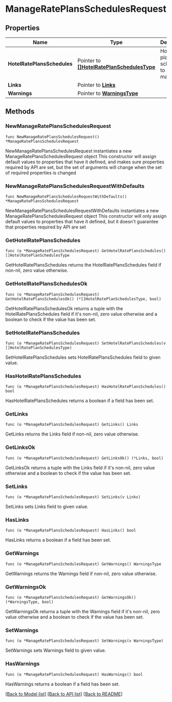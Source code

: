 # ManageRatePlansSchedulesRequest

## Properties

Name | Type | Description | Notes
------------ | ------------- | ------------- | -------------
**HotelRatePlansSchedules** | Pointer to [**[]HotelRatePlanSchedulesType**](HotelRatePlanSchedulesType.md) | Hotel rate plan schedules to be managed. | [optional] 
**Links** | Pointer to [**Links**](Links.md) |  | [optional] 
**Warnings** | Pointer to [**WarningsType**](WarningsType.md) |  | [optional] 

## Methods

### NewManageRatePlansSchedulesRequest

`func NewManageRatePlansSchedulesRequest() *ManageRatePlansSchedulesRequest`

NewManageRatePlansSchedulesRequest instantiates a new ManageRatePlansSchedulesRequest object
This constructor will assign default values to properties that have it defined,
and makes sure properties required by API are set, but the set of arguments
will change when the set of required properties is changed

### NewManageRatePlansSchedulesRequestWithDefaults

`func NewManageRatePlansSchedulesRequestWithDefaults() *ManageRatePlansSchedulesRequest`

NewManageRatePlansSchedulesRequestWithDefaults instantiates a new ManageRatePlansSchedulesRequest object
This constructor will only assign default values to properties that have it defined,
but it doesn't guarantee that properties required by API are set

### GetHotelRatePlansSchedules

`func (o *ManageRatePlansSchedulesRequest) GetHotelRatePlansSchedules() []HotelRatePlanSchedulesType`

GetHotelRatePlansSchedules returns the HotelRatePlansSchedules field if non-nil, zero value otherwise.

### GetHotelRatePlansSchedulesOk

`func (o *ManageRatePlansSchedulesRequest) GetHotelRatePlansSchedulesOk() (*[]HotelRatePlanSchedulesType, bool)`

GetHotelRatePlansSchedulesOk returns a tuple with the HotelRatePlansSchedules field if it's non-nil, zero value otherwise
and a boolean to check if the value has been set.

### SetHotelRatePlansSchedules

`func (o *ManageRatePlansSchedulesRequest) SetHotelRatePlansSchedules(v []HotelRatePlanSchedulesType)`

SetHotelRatePlansSchedules sets HotelRatePlansSchedules field to given value.

### HasHotelRatePlansSchedules

`func (o *ManageRatePlansSchedulesRequest) HasHotelRatePlansSchedules() bool`

HasHotelRatePlansSchedules returns a boolean if a field has been set.

### GetLinks

`func (o *ManageRatePlansSchedulesRequest) GetLinks() Links`

GetLinks returns the Links field if non-nil, zero value otherwise.

### GetLinksOk

`func (o *ManageRatePlansSchedulesRequest) GetLinksOk() (*Links, bool)`

GetLinksOk returns a tuple with the Links field if it's non-nil, zero value otherwise
and a boolean to check if the value has been set.

### SetLinks

`func (o *ManageRatePlansSchedulesRequest) SetLinks(v Links)`

SetLinks sets Links field to given value.

### HasLinks

`func (o *ManageRatePlansSchedulesRequest) HasLinks() bool`

HasLinks returns a boolean if a field has been set.

### GetWarnings

`func (o *ManageRatePlansSchedulesRequest) GetWarnings() WarningsType`

GetWarnings returns the Warnings field if non-nil, zero value otherwise.

### GetWarningsOk

`func (o *ManageRatePlansSchedulesRequest) GetWarningsOk() (*WarningsType, bool)`

GetWarningsOk returns a tuple with the Warnings field if it's non-nil, zero value otherwise
and a boolean to check if the value has been set.

### SetWarnings

`func (o *ManageRatePlansSchedulesRequest) SetWarnings(v WarningsType)`

SetWarnings sets Warnings field to given value.

### HasWarnings

`func (o *ManageRatePlansSchedulesRequest) HasWarnings() bool`

HasWarnings returns a boolean if a field has been set.


[[Back to Model list]](../README.md#documentation-for-models) [[Back to API list]](../README.md#documentation-for-api-endpoints) [[Back to README]](../README.md)


